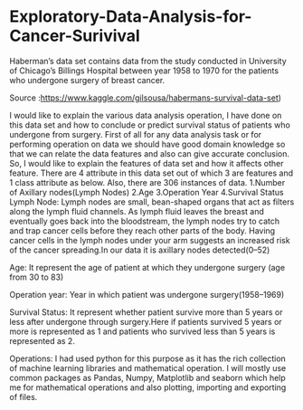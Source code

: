 # Exploratory-Data-Analysis-for-Cancer-Surivival
Haberman’s data set contains data from the study conducted in University of Chicago’s Billings Hospital between year 1958 to 1970 for the patients who undergone surgery of breast cancer.


Source :https://www.kaggle.com/gilsousa/habermans-survival-data-set)

I would like to explain the various data analysis operation, I have done on this data set and how to conclude or predict survival status of patients who undergone from surgery.
First of all for any data analysis task or for performing operation on data we should have good domain knowledge so that we can relate the data features and also can give accurate conclusion. So, I would like to explain the features of data set and how it affects other feature.
There are 4 attribute in this data set out of which 3 are features and 1 class attribute as below. Also, there are 306 instances of data.
1.Number of Axillary nodes(Lymph Nodes)
2.Age
3.Operation Year
4.Survival Status
Lymph Node: Lymph nodes are small, bean-shaped organs that act as filters along the lymph fluid channels. As lymph fluid leaves the breast and eventually goes back into the bloodstream, the lymph nodes try to catch and trap cancer cells before they reach other parts of the body. Having cancer cells in the lymph nodes under your arm suggests an increased risk of the cancer spreading.In our data it is axillary nodes detected(0–52)


Age: It represent the age of patient at which they undergone surgery (age from 30 to 83)

Operation year: Year in which patient was undergone surgery(1958–1969)

Survival Status: It represent whether patient survive more than 5 years or less after undergone through surgery.Here if patients survived 5 years or more is represented as 1 and patients who survived less than 5 years is represented as 2.


Operations:
I had used python for this purpose as it has the rich collection of machine learning libraries and mathematical operation. I will mostly use common packages as Pandas, Numpy, Matplotlib and seaborn which help me for mathematical operations and also plotting, importing and exporting of files.
